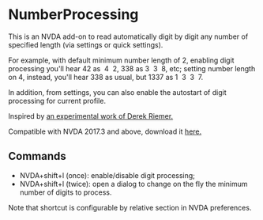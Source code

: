 # NumberProcessing

This is an NVDA add-on to read automatically digit by digit any number of specified length (via settings or quick settings).

For example, with default minimum number length of 2, enabling digit processing you'll hear 42 as  4  2, 338 as 3  3  8, etc; setting number length on 4, instead, you'll hear 338 as usual, but 1337 as 1  3  3  7. 

In addition, from settings, you can also enable the autostart of digit processing for current profile.

Inspired by [an experimental work of Derek Riemer.][1]

Compatible with NVDA 2017.3 and above, download it [here.][2]

## Commands

* NVDA+shift+l (once): enable/disable digit processing;
* NVDA+shift+l (twice): open a dialog to change on the fly the minimum number of digits to process.

Note that shortcut is configurable by relative section in NVDA preferences.


[1]: https://github.com/derekriemer/phoneOpperationHelper
[2]: https://raw.githubusercontent.com/ABuffEr/numberProcessing/master/packages/numberProcessing-1.0-20200310-dev.nvda-addon

